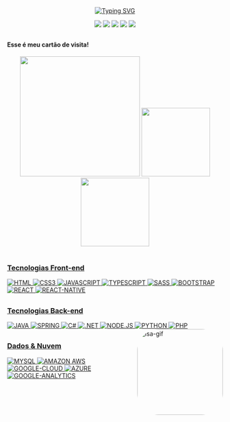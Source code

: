 <div align="center">
<a href="https://git.io/typing-svg"><img src="https://readme-typing-svg.herokuapp.com?font=Fira+Code&weight=500&size=42&pause=2000&color=F7AF1D&center=verdadeiro&vCenter=falso&width=800&height=80&lines=Ol%C3%A1!+Bem-vindo(a)+ao+meu+perfil!" alt="Typing SVG" /></a>
  
<a href="https://www.linkedin.com/in/isabella-rosseto-748175245/"><img src="https://img.icons8.com/ios/50/FAB005/linkedin.png" target="_blank"></a>
<a href="https://instagram.com/Isavisieto"> <img src="https://img.icons8.com/material-outlined/50/FAB005/instagram-new--v1.png" target="_blank"></a>
<a href="mailto:isabellavs.rosseto@gmail.com"><img src="https://img.icons8.com/ios/50/FAB005/gmail--v1.png" target="_blank"></a>
<a href="https://t.me/IsabellaRosseto"><img src="https://img.icons8.com/ios-glyphs/50/FAB005/telegram-app.png" target="_blank"></a>
<a href="https://discord.com/channels/@me/914666866029502476"> <img src="https://img.icons8.com/ios/50/FAB005/discord-logo--v1.png" target="_blank"></a>
  
  </div>
  
##
  
<h4> Esse é meu cartão de visita! </h4>

<div align="center">
  
  <img src= "https://user-images.githubusercontent.com/92994715/204154658-6bff992c-b733-43e0-a464-763a73bf8dbe.png" height = "280em"/>

  <a href="https://github.com/IsaRosseto">
  <img height="160em" src="https://github-readme-stats.vercel.app/api?username=IsaRosseto&show_icons=true&theme=vision-friendly-dark&include_all_commits=true&count_private=true"/>
  <img height="160em" src="https://github-readme-stats.vercel.app/api/top-langs/?username=IsaRosseto&layout=compact&langs_count=7&theme=vision-friendly-dark"/>
</div>
  
<div style="display: inline_block"><br>
  
  <h3> Tecnologias Front-end </h3>
  <img alt="HTML" src="https://img.shields.io/badge/HTML5-E34F26?style=for-the-badge&logo=html5&logoColor=white">
  <img alt="CSS3" src="https://img.shields.io/badge/CSS3-1572B6?style=for-the-badge&logo=css3&logoColor=white">
  <img alt="JAVASCRIPT" src="https://img.shields.io/badge/JavaScript-F7DF1E?style=for-the-badge&logo=javascript&logoColor=black">
  <img alt="TYPESCRIPT" src="https://img.shields.io/badge/TypeScript-007ACC?style=for-the-badge&logo=typescript&logoColor=white">
  <img alt="SASS" src="https://img.shields.io/badge/Sass-CC6699?style=for-the-badge&logo=sass&logoColor=white">
  <img alt="BOOTSTRAP" src="https://img.shields.io/badge/Bootstrap-563D7C?style=for-the-badge&logo=bootstrap&logoColor=white">
  <img alt="REACT" src="https://img.shields.io/badge/React-20232A?style=for-the-badge&logo=react&logoColor=61DAFB">
  <img alt="REACT-NATIVE" src="https://img.shields.io/badge/React_Native-20232A?style=for-the-badge&logo=react&logoColor=61DAFB">
  
 
  
  ##
  
  <h3> Tecnologias Back-end </h3>
  <img alt="JAVA" src="https://img.shields.io/badge/Java-ED8B00?style=for-the-badge&logo=java&logoColor=white">
  <img alt="SPRING" src="https://img.shields.io/badge/Spring-6DB33F?style=for-the-badge&logo=spring&logoColor=white">
  <img alt="C#" src="https://img.shields.io/badge/C%23-239120?style=for-the-badge&logo=c-sharp&logoColor=white">
  <img alt=".NET" src="https://img.shields.io/badge/.NET-5C2D91?style=for-the-badge&logo=.net&logoColor=white">
  <img alt="NODE.JS" src="https://img.shields.io/badge/Node.js-43853D?style=for-the-badge&logo=node.js&logoColor=white">
  <img alt="PYTHON" src="https://img.shields.io/badge/Python-14354C?style=for-the-badge&logo=python&logoColor=white">
  <img alt="PHP" src="https://img.shields.io/badge/PHP-777BB4?style=for-the-badge&logo=php&logoColor=white">
  
  <img align="right" alt="Isa-gif" height="200" style="border-radius:50px;" src="https://sdk.bitmoji.com/render/panel/10222622-100026757841_2-s5-v1.png?transparent=1&palette=1&scale=2">
  
  ##
  
  <h3> Dados & Nuvem </h3>
  <img alt="MYSQL" src="https://img.shields.io/badge/MySQL-00000F?style=for-the-badge&logo=mysql&logoColor=white">
  <img alt="AMAZON AWS" src="https://img.shields.io/badge/Amazon_AWS-FF9900?style=for-the-badge&logo=amazonaws&logoColor=white">
  <img alt="GOOGLE-CLOUD" src="https://img.shields.io/badge/Google_Cloud-4285F4?style=for-the-badge&logo=google-cloud&logoColor=white">
  <img alt="AZURE" src="https://img.shields.io/badge/Microsoft_Azure-0089D6?style=for-the-badge&logo=microsoft-azure&logoColor=white">
  <img alt="GOOGLE-ANALYTICS" src="https://img.shields.io/badge/Google%20Analytics-E37400?style=for-the-badge&logo=google%20analytics&logoColor=white">
  


</div>
  
 
